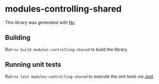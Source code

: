 # modules-controlling-shared

This library was generated with [Nx](https://nx.dev).

## Building

Run `nx build modules-controlling-shared` to build the library.

## Running unit tests

Run `nx test modules-controlling-shared` to execute the unit tests via [Jest](https://jestjs.io).
